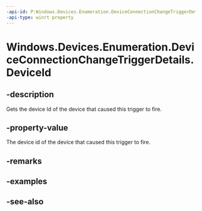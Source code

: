----api-id: P:Windows.Devices.Enumeration.DeviceConnectionChangeTriggerDetails.DeviceId
-api-type: winrt property
---<!-- Property syntaxpublic string DeviceId { get; }--># Windows.Devices.Enumeration.DeviceConnectionChangeTriggerDetails.DeviceId## -descriptionGets the device Id of the device that caused this trigger to fire.## -property-valueThe device id of the device that caused this trigger to fire.## -remarks## -examples## -see-also